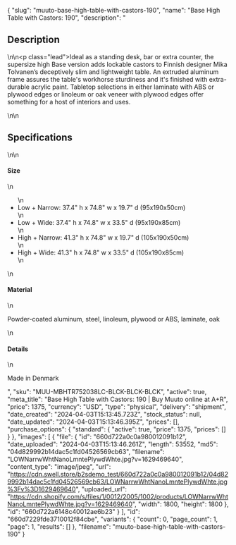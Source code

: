 {
  "slug": "muuto-base-high-table-with-castors-190",
  "name": "Base High Table with Castors: 190",
  "description": "<h2>Description</h2>\n<!-- split -->\n<p class=\"lead\">Ideal as a standing desk, bar or extra counter, the supersize high Base version adds lockable castors to Finnish designer Mika Tolvanen’s deceptively slim and lightweight table. An extruded aluminum frame assures the table's workhorse sturdiness and it's finished with extra-durable acrylic paint. Tabletop selections in either laminate with ABS or plywood edges or linoleum or oak veneer with plywood edges offer something for a host of interiors and uses. </p>\n<!-- split -->\n<h2>Specifications</h2>\n<!-- split -->\n<h4>Size</h4>\n<ul>\n<li>Low + Narrow: 37.4\" h x 74.8\" w x 19.7\" d (95x190x50cm)</li>\n<li>Low + Wide: 37.4\" h x 74.8\" w x 33.5\" d (95x190x85cm)</li>\n<li>High + Narrow: 41.3\" h x 74.8\" w x 19.7\" d (105x190x50cm)</li>\n<li>High + Wide: 41.3\" h x 74.8\" w x 33.5\" d (105x190x85cm)</li>\n</ul>\n<h4>Material</h4>\n<p>Powder-coated aluminum, steel, linoleum, plywood or ABS, laminate, oak</p>\n<h4>Details</h4>\n<p>Made in Denmark</p>",
  "sku": "MUU-MBHTR752038LC-BLCK-BLCK-BLCK",
  "active": true,
  "meta_title": "Base High Table with Castors: 190 | Buy Muuto online at A+R",
  "price": 1375,
  "currency": "USD",
  "type": "physical",
  "delivery": "shipment",
  "date_created": "2024-04-03T15:13:45.723Z",
  "stock_status": null,
  "date_updated": "2024-04-03T15:13:46.395Z",
  "prices": [],
  "purchase_options": {
    "standard": {
      "active": true,
      "price": 1375,
      "prices": []
    }
  },
  "images": [
    {
      "file": {
        "id": "660d722a0c0a980012091b12",
        "date_uploaded": "2024-04-03T15:13:46.261Z",
        "length": 53552,
        "md5": "04d829992b14dac5c1fd04526569cb63",
        "filename": "LOWNarrwWhtNanoLmntePlywdWhte.jpg?v=1629469640",
        "content_type": "image/jpeg",
        "url": "https://cdn.swell.store/b2sdemo_test/660d722a0c0a980012091b12/04d829992b14dac5c1fd04526569cb63/LOWNarrwWhtNanoLmntePlywdWhte.jpg%3Fv%3D1629469640",
        "uploaded_url": "https://cdn.shopify.com/s/files/1/0012/2005/1002/products/LOWNarrwWhtNanoLmntePlywdWhte.jpg?v=1629469640",
        "width": 1800,
        "height": 1800
      },
      "id": "660d722a6148c40012ae6b23"
    }
  ],
  "id": "660d7229fde3710012f84cbe",
  "variants": {
    "count": 0,
    "page_count": 1,
    "page": 1,
    "results": []
  },
  "filename": "muuto-base-high-table-with-castors-190"
}